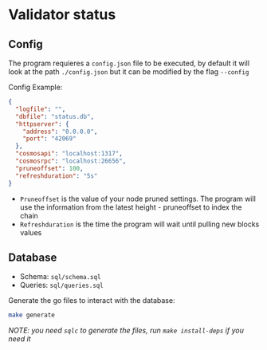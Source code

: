 # Validator status

## Config

The program requieres a `config.json` file to be executed, by default it will look at the path `./config.json` but it can be modified by the flag `--config`

Config Example:

```json
{
  "logfile": "",
  "dbfile": "status.db",
  "httpserver": {
    "address": "0.0.0.0",
    "port": "42069"
  },
  "cosmosapi": "localhost:1317",
  "cosmosrpc": "localhost:26656",
  "pruneoffset": 100,
  "refreshduration": "5s"
}
```

- `Pruneoffset` is the value of your node pruned settings. The program will use the information from the latest height - pruneoffset to index the chain
- `Refreshduration` is the time the program will wait until pulling new blocks values

## Database

- Schema: `sql/schema.sql`
- Queries: `sql/queries.sql`

Generate the go files to interact with the database:

```sh
make generate
```

_NOTE: you need `sqlc` to generate the files, run `make install-deps` if you need it_
